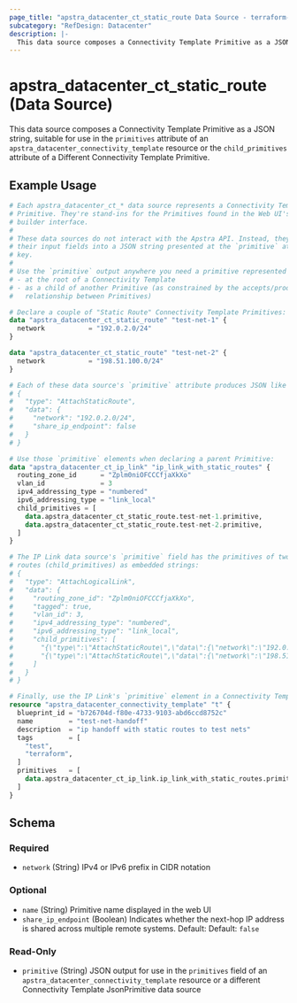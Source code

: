 ```yaml
---
page_title: "apstra_datacenter_ct_static_route Data Source - terraform-provider-apstra"
subcategory: "RefDesign: Datacenter"
description: |-
  This data source composes a Connectivity Template Primitive as a JSON string, suitable for use in the primitives attribute of an apstra_datacenter_connectivity_template resource or the child_primitives attribute of a Different Connectivity Template Primitive.
---
```


# apstra_datacenter_ct_static_route (Data Source)

This data source composes a Connectivity Template Primitive as a JSON string, suitable for use in the `primitives` attribute of an `apstra_datacenter_connectivity_template` resource or the `child_primitives` attribute of a Different Connectivity Template Primitive.


## Example Usage

```terraform
# Each apstra_datacenter_ct_* data source represents a Connectivity Template
# Primitive. They're stand-ins for the Primitives found in the Web UI's CT
# builder interface.
#
# These data sources do not interact with the Apstra API. Instead, they assemble
# their input fields into a JSON string presented at the `primitive` attribute
# key.
#
# Use the `primitive` output anywhere you need a primitive represented as JSON:
# - at the root of a Connectivity Template
# - as a child of another Primitive (as constrained by the accepts/produces
#   relationship between Primitives)

# Declare a couple of "Static Route" Connectivity Template Primitives:
data "apstra_datacenter_ct_static_route" "test-net-1" {
  network           = "192.0.2.0/24"
}

data "apstra_datacenter_ct_static_route" "test-net-2" {
  network           = "198.51.100.0/24"
}

# Each of these data source's `primitive` attribute produces JSON like this:
# {
#   "type": "AttachStaticRoute",
#   "data": {
#     "network": "192.0.2.0/24",
#     "share_ip_endpoint": false
#   }
# }

# Use those `primitive` elements when declaring a parent Primitive:
data "apstra_datacenter_ct_ip_link" "ip_link_with_static_routes" {
  routing_zone_id      = "Zplm0niOFCCCfjaXkXo"
  vlan_id              = 3
  ipv4_addressing_type = "numbered"
  ipv6_addressing_type = "link_local"
  child_primitives = [
    data.apstra_datacenter_ct_static_route.test-net-1.primitive,
    data.apstra_datacenter_ct_static_route.test-net-2.primitive,
  ]
}

# The IP Link data source's `primitive` field has the primitives of two static
# routes (child_primitives) as embedded strings:
# {
#   "type": "AttachLogicalLink",
#   "data": {
#     "routing_zone_id": "Zplm0niOFCCCfjaXkXo",
#     "tagged": true,
#     "vlan_id": 3,
#     "ipv4_addressing_type": "numbered",
#     "ipv6_addressing_type": "link_local",
#     "child_primitives": [
#       "{\"type\":\"AttachStaticRoute\",\"data\":{\"network\":\"192.0.2.0/24\",\"share_ip_endpoint\":false}}",
#       "{\"type\":\"AttachStaticRoute\",\"data\":{\"network\":\"198.51.100.0/24\",\"share_ip_endpoint\":false}}"
#     ]
#   }
# }

# Finally, use the IP Link's `primitive` element in a Connectivity Template:
resource "apstra_datacenter_connectivity_template" "t" {
  blueprint_id = "b726704d-f80e-4733-9103-abd6ccd8752c"
  name         = "test-net-handoff"
  description  = "ip handoff with static routes to test nets"
  tags         = [
    "test",
    "terraform",
  ]
  primitives   = [
    data.apstra_datacenter_ct_ip_link.ip_link_with_static_routes.primitive
  ]
}
```

<!-- schema generated by tfplugindocs -->
## Schema

### Required

- `network` (String) IPv4 or IPv6 prefix in CIDR notation

### Optional

- `name` (String) Primitive name displayed in the web UI
- `share_ip_endpoint` (Boolean) Indicates whether the next-hop IP address is shared across multiple remote systems. Default:  Default: `false`

### Read-Only

- `primitive` (String) JSON output for use in the `primitives` field of an `apstra_datacenter_connectivity_template` resource or a different Connectivity Template JsonPrimitive data source
